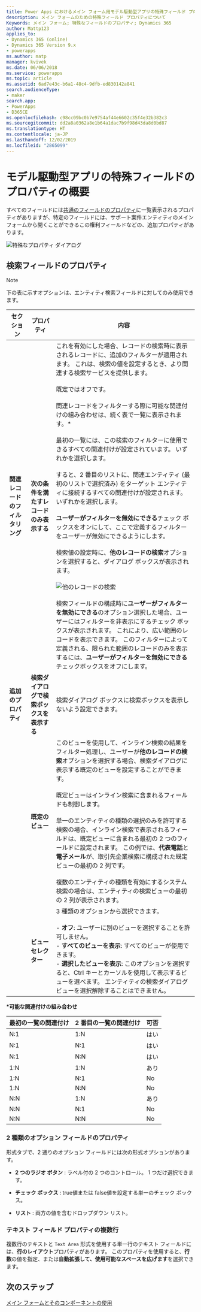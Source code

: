 ```yaml
---
title: Power Apps におけるメイン フォーム用モデル駆動型アプリの特殊フィールド プロパティ | MicrosoftDocs
description: メイン フォームのための特殊フィールド プロパティについて
Keywords: メイン フォーム; 特殊なフィールドのプロパティ; Dynamics 365
author: Mattp123
applies_to:
- Dynamics 365 (online)
- Dynamics 365 Version 9.x
- powerapps
ms.author: matp
manager: kvivek
ms.date: 06/06/2018
ms.service: powerapps
ms.topic: article
ms.assetid: 6ad7e43c-b6a1-48c4-9dfb-ed830142a841
search.audienceType:
- maker
search.app:
- PowerApps
- D365CE
ms.openlocfilehash: c98cc09bc0b7e9754af44e6602c35f4e32b382c3
ms.sourcegitcommit: dd2a8a0362a8e1b64a1dac7b9f98d43da8d0bd87
ms.translationtype: HT
ms.contentlocale: ja-JP
ms.lasthandoff: 12/02/2019
ms.locfileid: "2865099"
---
```

# <a name="overview-of-model-driven-app-special-field-properties"></a>モデル駆動型アプリの特殊フィールドのプロパティの概要

 すべてのフィールドには[共通のフィールドのプロパティ](common-field-properties-legacy.md)に一覧表示されるプロパティがありますが、特定のフィールドには、サポート案件エンティティのメイン フォームから開くことができるこの権利フィールドなどの、追加プロパティがあります。  

![特殊なプロパティ ダイアログ](media/special-properties.png)
  
<a name="BKMK_LookupFieldProperties"></a>  
 
## <a name="lookup-field-properties"></a>検索フィールドのプロパティ  
  
> [!NOTE]
>  下の表に示すオプションは、エンティティ検索フィールドに対してのみ使用できます。  
  
|セクション​​|プロパティ|内容|  
|-------------|--------------|-----------------|  
|**関連レコードのフィルタリング**|**次の条件を満たすレコードのみ表示する**|これを有効にした場合、レコードの検索時に表示されるレコードに、追加のフィルターが適用されます。 これは、検索の値を設定するとき、より関連する検索サービスを提供します。<br /><br /> 既定ではオフです。<br /><br /> 関連レコードをフィルターする際に可能な関連付けの組み合わせは、続く表で一覧に表示されます。*<br /><br /> 最初の一覧には、この検索のフィルターに使用できるすべての関連付けが設定されています。 いずれかを選択します。<br /><br /> すると、2 番目のリストに、関連エンティティ (最初のリストで選択済み) をターゲット エンティティに接続するすべての関連付けが設定されます。 いずれかを選択します。<br /><br /> **ユーザーがフィルターを無効にできる**チェック ボックスをオンにして、ここで定義するフィルターをユーザーが無効にできるようにします。<br /><br /> 検索値の設定時に、**他のレコードの検索**オプションを選択すると、ダイアログ ボックスが表示されます。<br /><br /> ![他のレコードの検索](media/crm-ua-v-8-1-look-up-more-records.png) <br /><br /> 検索フィールドの構成時に**ユーザーがフィルターを無効にできる**のオプション選択した場合、ユーザーにはフィルターを非表示にするチェック ボックスが表示されます。  これにより、広い範囲のレコードを表示できます。 このフィルターによって定義される、限られた範囲のレコードのみを表示するには、**ユーザーがフィルターを無効にできる**チェックボックスをオフにします。|  
|**追加のプロパティ**|**検索ダイアログで検索ボックスを表示する**|検索ダイアログ ボックスに検索ボックスを表示しないよう設定できます。|  
||**既定のビュー**|このビューを使用して、インライン検索の結果をフィルター処理し、ユーザーが**他のレコードの検索**オプションを選択する場合、検索ダイアログに表示する既定のビューを設定することができます。<br /><br /> 既定ビューはインライン検索に含まれるフィールドも制御します。<br /><br /> 単一のエンティティの種類の選択のみを許可する検索の場合、インライン検索で表示されるフィールドは、既定ビューに含まれる最初の 2 つのフィールドに設定されます。 この例では、**代表電話**と**電子メール**が、取引先企業検索に構成された既定ビューの最初の 2 列です。<br /><br /> 複数のエンティティの種類を有効にするシステム検索の場合は、エンティティの検索ビューの最初の 2 列が表示されます。|  
||**ビュー セレクター**|3 種類のオプションから選択できます。<br /><br /> -   **オフ**: ユーザーに別のビューを選択することを許可しません。<br />-   **すべてのビューを表示**: すべてのビューが使用できます。<br />-   **選択したビューを表示**: このオプションを選択すると、Ctrl キーとカーソルを使用して表示するビューを選べます。 エンティティの検索ダイアログ ビューを選択解除することはできません。|  
  
 **\*可能な関連付けの組み合わせ**  
  
|最初の一覧の関連付け|2 番目の一覧の関連付け|可否|  
|-----------------------------|------------------------------|----------------|  
|N:1|1:N|はい|  
|N:1|N:1|はい|  
|N:1|N:N|はい|  
|1:N|1:N|あり|  
|1:N|N:1|No|  
|1:N|N:N|No|  
|N:N|1:N|あり|  
|N:N|N:1|No|  
|N:N|N:N|No|  
  
<a name="BKMK_TwoOptionProperties"></a>   

### <a name="two-option-field-properties"></a>2 種類のオプション フィールドのプロパティ  
 形式タブで、2 通りのオプション フィールドには次の形式オプションがあります。  
  
- **2 つのラジオ ボタン** : ラベル付の 2 つのコントロール。 1 つだけ選択できます。  
  
- **チェック ボックス** : true値または false値を設定する単一のチェック ボックス。  
  
- **リスト** : 両方の値を含むドロップダウン リスト。  
  
<a name="BKMK_MultipleLinesOfTextProperties"></a>   

### <a name="multiple-lines-of-text-field-properties"></a>テキスト フィールド プロパティの複数行  
 複数行のテキストと `Text Area` 形式を使用する単一行のテキスト フィールドには、**行のレイアウト**プロパティがあります。 このプロパティを使用すると、**行数**の値を指定、または**自動拡張して、使用可能なスペースを広げます**を選択できます。  

## <a name="next-steps"></a>次のステップ

[メイン フォームとそのコンポーネントの使用](use-main-form-and-components.md)
